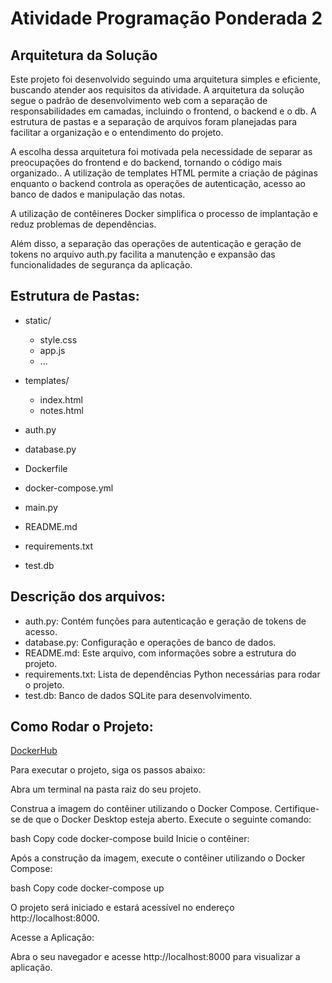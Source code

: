 # Atividade Programação Ponderada 2

## Arquitetura da Solução
Este projeto foi desenvolvido seguindo uma arquitetura simples e eficiente, buscando atender aos requisitos da atividade. A arquitetura da solução segue o padrão de desenvolvimento web com a separação de responsabilidades em camadas, incluindo o frontend, o backend e o db. A estrutura de pastas e a separação de arquivos foram planejadas para facilitar a organização e o entendimento do projeto.

A escolha dessa arquitetura foi motivada pela necessidade de separar as preocupações do frontend e do backend, tornando o código mais organizado.. A utilização de templates HTML permite a criação de páginas enquanto o backend controla as operações de autenticação, acesso ao banco de dados e manipulação das notas.

A utilização de contêineres Docker simplifica o processo de implantação e reduz problemas de dependências.

Além disso, a separação das operações de autenticação e geração de tokens no arquivo auth.py facilita a manutenção e expansão das funcionalidades de segurança da aplicação.

## Estrutura de Pastas:

- static/
  - style.css
  - app.js
  - ...

- templates/
  - index.html
  - notes.html

- auth.py
- database.py
- Dockerfile
- docker-compose.yml
- main.py
- README.md
- requirements.txt
- test.db

## Descrição dos arquivos:

- auth.py: Contém funções para autenticação e geração de tokens de acesso.
- database.py: Configuração e operações de banco de dados.
- README.md: Este arquivo, com informações sobre a estrutura do projeto.
- requirements.txt: Lista de dependências Python necessárias para rodar o projeto.
- test.db: Banco de dados SQLite para desenvolvimento.

## Como Rodar o Projeto:

[DockerHub](https://hub.docker.com/layers/vzeferino/ponderada2/latest/images/sha256-1e461a287bd8b989c991f6b902d7727ebe3b1d293488b8c225c6138e967cb3ac?context=repo)


Para executar o projeto, siga os passos abaixo:

Abra um terminal na pasta raiz do seu projeto.

Construa a imagem do contêiner utilizando o Docker Compose. Certifique-se de que o Docker Desktop esteja aberto. Execute o seguinte comando:

bash
Copy code
docker-compose build
Inicie o contêiner:

Após a construção da imagem, execute o contêiner utilizando o Docker Compose:

bash
Copy code
docker-compose up

O projeto será iniciado e estará acessível no endereço http://localhost:8000.

Acesse a Aplicação:

Abra o seu navegador e acesse http://localhost:8000 para visualizar a aplicação.
